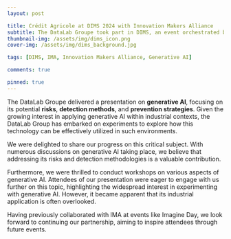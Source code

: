 ```yaml
---
layout: post

title: Crédit Agricole at DIMS 2024 with Innovation Makers Alliance
subtitle: The DataLab Groupe took part in DIMS, an event orchestrated by the Innovation Makers Alliance
thumbnail-img: /assets/img/dims_icon.png
cover-img: /assets/img/dims_background.jpg

tags: [DIMS, IMA, Innovation Makers Alliance, Generative AI]

comments: true

pinned: true
---
```


The DataLab Groupe delivered a presentation on **generative AI**, focusing on its potential **risks**, **detection methods**, and **prevention strategies**. Given the growing interest in applying generative AI within industrial contexts, the DataLab Group has embarked on experiments to explore how this technology can be effectively utilized in such environments.

We were delighted to share our progress on this critical subject. With numerous discussions on generative AI taking place, we believe that addressing its risks and detection methodologies is a valuable contribution.

Furthermore, we were thrilled to conduct workshops on various aspects of generative AI. Attendees of our presentation were eager to engage with us further on this topic, highlighting the widespread interest in experimenting with generative AI. However, it became apparent that its industrial application is often overlooked.

Having previously collaborated with IMA at events like Imagine Day, we look forward to continuing our partnership, aiming to inspire attendees through future events.
